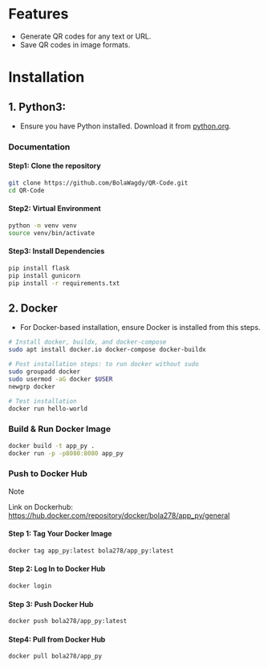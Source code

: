 # Features

- Generate QR codes for any text or URL.
- Save QR codes in image formats.

# Installation

## 1. Python3: 
- Ensure you have Python installed. Download it from [python.org](https://www.python.org/downloads/).

### Documentation

#### Step1: Clone the repository

```bash
git clone https://github.com/BolaWagdy/QR-Code.git
cd QR-Code
```

#### Step2: Virtual Environment

```bash
python -m venv venv
source venv/bin/activate
```

#### Step3: Install Dependencies

```bash
pip install flask
pip install gunicorn
pip install -r requirements.txt
```

## 2. Docker
- For Docker-based installation, ensure Docker is installed from this steps.

```bash
# Install docker, buildx, and docker-compose
sudo apt install docker.io docker-compose docker-buildx

# Post installation steps: to run docker without sudo
sudo groupadd docker
sudo usermod -aG docker $USER
newgrp docker

# Test installation
docker run hello-world
```
### Build & Run Docker Image

```bash
docker build -t app_py .
docker run -p -p8080:8080 app_py
```

### Push to Docker Hub
> [!NOTE]  
> Link on Dockerhub: https://hub.docker.com/repository/docker/bola278/app_py/general            

#### Step 1: Tag Your Docker Image

```bash
docker tag app_py:latest bola278/app_py:latest
```

#### Step 2: Log In to Docker Hub

```bash
docker login
```

#### Step 3: Push Docker Hub

```bash
docker push bola278/app_py:latest
```

#### Step4: Pull from Docker Hub

```bash
docker pull bola278/app_py
```
